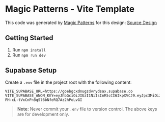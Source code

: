 # Magic Patterns - Vite Template

This code was generated by [Magic Patterns](https://magicpatterns.com) for this design: [Source Design](https://www.magicpatterns.com/c/tulzfdk2innwijfobbas4b)

## Getting Started

1. Run `npm install`
2. Run `npm run dev`

## Supabase Setup

Create a `.env` file in the project root with the following content:

```
VITE_SUPABASE_URL=https://goebgcxdnugzdvrydsax.supabase.co
VITE_SUPABASE_ANON_KEY=eyJhbGciOiJIUzI1NiIsInR5cCI6IkpXVCJ9.eyJpc3MiOiJzdXBhYmFzZSIsInJlZiI6ImdvZWJnY3hkbnVnemR2cnlkc2F4Iiwicm9sZSI6ImFub24iLCJpYXQiOjE3NTMyNzM4NDYsImV4cCI6MjA2ODg0OTg0Nn0.esAlm_g-FH-cL-tVxCnPnBqSl6bNfeRQ7Az2hPoLvGI
```

> **Note:** Never commit your `.env` file to version control. The above keys are for development only.
